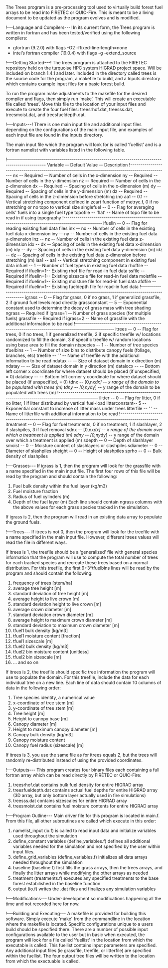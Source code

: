 The Trees program is a pre-processing tool used to virtually build forest fuel arrays to be read into FIRETEC or QUIC-Fire. This is meant to be a living document to be updated as the program evolves and is modified.


!---Language and Compilers---!
In its current form, the Trees program is written in fortran and has been tested/verified using the following compilers:
- gfortran (9.2.0) with flags -O2 -ffixed-line-length=none
- intel’s fortran compiler (19.0.4) with flags -g -extend_source

!---Getting Started---!
The trees program is attached to the FIRETEC repository held on the turquoise HPC system HIGRAD project space. Will be included on branch 1.4.1 and later. Included in the directory called trees is the source code for the program, a makefile to build, and a Inputs directory which contains example input files for a basic forest build.

To run the program make adjustments to the makefile for the desired compiler and flags, then simply run ‘make’. This will create an executable file called ‘trees’. Move this file to the location of your input files and execute to create the four fuel files: treesrhof.dat, treesss.dat, treesmoist.dat, and treesfueldepth.dat.


!---Inputs---!
There is one main input file and additional input files depending on the configurations of the main input file, and examples of each input file are found in the Inputs directory.

The main input file which the program will look for is called ‘fuellist’ and is a fortran namelist with variables listed in the following table.

!-------------------------------------------------------------------------------------------------
Variable -- Default Value -- Description
!-------------------------------------------------------------------------------------------------
nx            -- Required             -- Number of cells in the x-dimension
ny            -- Required             -- Number of cells in the y-dimension
nz            -- Required             -- Number of cells in the z-dimension
dx            -- Required             -- Spacing of cells in the x-dimension (m)
dy            -- Required             -- Spacing of cells in the y-dimension (m)
dz            -- Required             -- Spacing of cells in the z-dimension before stretching (m)
aa1           -- 0.1                  -- Vertical stretching component defined in zcart function of metryc.f, 0 if no stretching or no topo to vertical size
singlefuel    -- 0                    -- Flag for averaging cells' fuels into a single fuel type
topofile      -- ‘flat’               -- Name of topo file to be read in if using  topography
!-------------------------------------------------------------------------------------------------
ifuelin       -- 0                    -- Flag for reading existing fuel data files
inx           -- nx                   -- Number of cells in the existing fuel data x-dimension
iny           -- ny                   -- Number of cells in the existing fuel data y-dimension
inz           -- nz                   -- Number of cells in the existing fuel data z-dimension
idx           -- dx                   -- Spacing of cells in the existing fuel data x-dimension (m)
idy           -- dy                   -- Spacing of cells in the existing fuel data y-dimension (m)
idz           -- dz                   -- Spacing of cells in the existing fuel data z-dimension before stretching (m)
iaa1          -- aa1                  -- Vertical stretching component in existing fuel data
infuel        -- 1                    -- Number of fuel types in existing fuel data
rhoffile      -- Required if ifuelin=1-- Existing rhof file for read-in fuel data
ssfile        -- Required if ifuelin=1-- Existing sizescale file for read-in fuel data
moistfile     -- Required if ifuelin=1-- Existing moisture file for read-in fuel data
afdfile       -- Required if ifuelin=1-- Existing fueldepth file for read-in fuel data
!-------------------------------------------------------------------------------------------------
igrass        -- 0                    -- Flag for grass, 0 if no grass, 1 if generalizd grassfile, 2 if ground fuel levels read directly
grassconstant -- 5                    -- Exponential constant used to determine the decay of grass mass with tree shading
ngrass        -- Required if igrass=1 -- Number of grass species (for multiple fuels)
grassfile     -- Required if igrass=2 -- Name of grassfile with the additional information to be read
!-------------------------------------------------------------------------------------------------
itrees        -- 0                    -- Flag for trees, 0 if no trees, 1 if generalized treefile, 2 if specific treefile w/ locations randomized to fill the domain, 3 if specific treefile w/ random locations using base area to fill the domain
ntspecies     -- 1                    -- Number of tree species
tfuelbins     -- 1                    -- Number of size bins to distribute canopy fuels (foliage, branches, etc)
treefile      -- ‘ ‘                  -- Name of treefile with the additional information to be read
ndatax        --                      -- Size of dataset domain in x direction (m)
ndatay        --                      -- Size of dataset domain in y direction (m)
datalocx      --                      -- Bottom left corner x coordinate for where dataset should be placed (if unspecified, = 0)
datalocy      --                      -- Bottom left corner y coordinate for where dataset should be placed (if unspecified, = 0)
tdnx          -- [0,nx*dx]            -- x range of the domain to be populated with trees (m)
tdny          -- [0,ny*dy]            -- y range of the domain to be populated with trees (m)
!-------------------------------------------------------------------------------------------------
ilitter       -- 0                    -- Flag for litter, 0 if no litter, 1 if litter distributed by vertical fuel-load
litterconstant-- 5                    -- Exponential constant to increase of litter mass under trees
litterfile    -- ‘ ‘                  -- Name of litterfile with additional information to be read
!-------------------------------------------------------------------------------------------------
itreatment    -- 0                    -- Flag for fuel treatments, 0 if no treatment, 1 if slashlayer, 2 if slashpiles, 3 if fuel removal
sdnx          -- [0,nx*dx]            -- x range of the domain over which a treatment is applied (m)
sdny          -- [0,ny*dy]            -- y range of the domain over which a treatment is applied (m)
sdepth        -- 0                    -- Depth of slashlayer
smoist        -- 0                    -- Moisture content of slashlayers or slashpiles
sdiameter     -- 0                    -- Diameter of slashpiles
sheight       -- 0                    -- Height of slashpiles
sprho         -- 0                    -- Bulk density of slashpiles

!---Grasses---
If igrass is 1, then the program will look for the grassfile with a name specified in the main input file. The first four rows of this file will be read by the program and should contain the following:
1. Fuel bulk density within the fuel layer (kg/m3)
2. Fuel moisture fraction
3. Radius of fuel cylinders (m)
4. Depth of the fuel layer (m)
Each line should contain ngrass columns with the above values for each grass species tracked in the simulation.

If igrass is 2, then the program will read in an existing data array to populate the ground fuels.

!---Trees---
If itrees is not 0, then the program will look for the treefile with a name specified in the main input file. However, different itrees values will read the file in different ways.

If itrees is 1, the treefile should be a ‘generalized’ file with general species information that the program will use to compute the total number of trees for each tracked species and recreate these trees based on a normal distribution. For this treefile, the first 9+3*tfuelbins lines will be read by the program and should contain the following:
1. frequency of trees [stem/ha]
2. average tree height [m]
3. standard deviation of tree height [m]
4. average height to live crown [m]
5. standard deviation height to live crown [m]
6. average crown diameter [m]
7. standard deviation crown diameter [m]
8. average height to maximum crown diameter [m]
9. standard deviation to maximum crown diameter [m]
10.  tfuel1 bulk density [kg/m3]
11.  tfuel1 moisture content [fraction]
12.  tfuel1 sizescale [m]
13.  tfuel2 bulk density [kg/m3]
14.  tfuel2 bin moisture content [unitless]
15.  tfuel2 bin sizescale [m]
16.  … and so on

If itrees is 2, the treefile should specific tree information the program will use to populate the domain. For this treefile, include the data for each individual tree on a new line. Each line of data should contain 10 columns of data in the following order:
1. Tree species identity, a numerical value
2. x-coordinate of tree stem [m]
3. y-coordinate of tree stem [m]
4. Tree height [m]
5. Height to canopy base [m]
6. Canopy diameter [m]
7. Height to maximum canopy diameter [m]
8. Canopy bulk density [kg/m3]
9. Canopy moisture content
10. Canopy fuel radius (sizescale) [m]

If itrees is 3, you use the same file as for itrees equals 2, but the trees will randomly re-distributed instead of using the provided coordinates.

!---Outputs---
This program creates four binary files each containing a full fortran array which can be read directly by FIRETEC or QUIC-Fire:
1. treesrhof.dat contains bulk fuel density for entire HIGRAD array
2. treesfueldepth.dat contains actual fuel depths for entire HIGRAD array (3D array, but only bottom layer actually used in fire simulations)
3. treesss.dat contains sizescales for entire HIGRAD array
4. treesmoist.dat contains fuel moisture contents for entire HIGRAD array

!---Program Outline---
Main driver file for this program is located in main.f. From this file, all other subroutines are called which execute in this order:
1. namelist_input (io.f) is called to read input data and initialize variables used throughout the simulation
2. define_constant variables (define_variables.f) defines all additional variables needed for the simulation and not specified by the user within input files.
3. define_grid_variables (define_variables.f) initializes all data arrays needed throughout the simulation
4. baseline (baseline.f) first fills the grass arrays, then the trees arrays, and finally the litter arrays while modifying the other arrays as needed
5. treatment (treatments.f) executes any specified treatments to the base forest estabilished in the baseline function
6. output (io.f) writes the .dat files and finalizes any simulation variables

!---Modifications---
Under-development so modifications happening all the time and not recorded here for now.

!---Building and Executing---
A makefile is provided for building this software. Simply execute 'make' from the commandline in the location where the makefile is located. Specific configurations unique to a users build should be specified there.
There are a number of possible input configurations available to the user but in basic when executed, the program will look for a file called 'fuellist' in the location from which the executable is called. This fuellist contains input parameters are specified. Any additional input files (ie grassfile, treefile, or litterfile) are specified within the fuellist. The four output tree files will be written to the location from which the exectuable is called.
